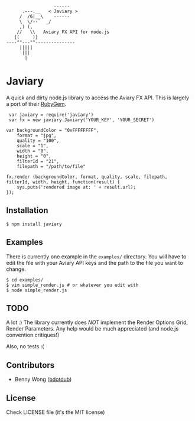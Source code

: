 
                      ------
          .---.__   < Javiary >
         /  /6|__\    ------
         \  \/--`  _/
         ,) (,
        //   \\   Aviary FX API for node.js
       {(     )}
    ----""---""---------------
         |||||
          |||
           |

# Javiary

  A quick and dirty node.js library to access the Aviary FX API. This
  is largely a port of their [RubyGem](http://developers.aviary.com/effects-documentation-ruby).

     var javiary = require('javiary')
     var fx = new javiary.Javiary('YOUR_KEY', 'YOUR_SECRET')

    var backgroundColor = "0xFFFFFFFF",
        format = "jpg",
        quality = "100",
        scale = "1",
        width = "0",
        height = "0",
        filterId = "21",
        filepath = "/path/to/file"

    fx.render (backgroundColor, format, quality, scale, filepath, filterId, width, height, function(result) {
        sys.puts('rendered image at: ' + result.url);
    });

## Installation

    $ npm install javiary

## Examples

  There is currently one example in the `examples/` directory. You
  will have to edit the file with your Aviary API keys and the path
  to the file you want to change.

    $ cd examples/
    $ vim simple_render.js # or whatever you edit with
    $ node simple_render.js

## TODO

A lot :) The library currently does *NOT* implement the Render
Options Grid, Render Parameters. Any help would be much appreciated
(and node.js convention critiques!)

Also, no tests :(

## Contributors

  * Benny Wong ([bdotdub](http://github.com/bdotdub))

## License

Check LICENSE file (it's the MIT license)
